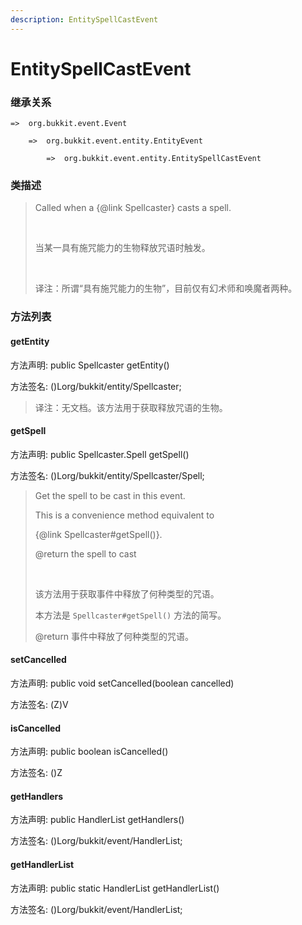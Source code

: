 ```yaml
---
description: EntitySpellCastEvent
---
```


# EntitySpellCastEvent

### 继承关系

    =>  org.bukkit.event.Event

        =>  org.bukkit.event.entity.EntityEvent

            =>  org.bukkit.event.entity.EntitySpellCastEvent

### 类描述

> Called when a {@link Spellcaster} casts a spell.
> 
> <br>
> 
> 当某一具有施咒能力的生物释放咒语时触发。
> 
> <br>
> 
> 译注：所谓“具有施咒能力的生物”，目前仅有幻术师和唤魔者两种。

### 方法列表

#### getEntity

方法声明: public Spellcaster getEntity()

方法签名: ()Lorg/bukkit/entity/Spellcaster;

> 译注：无文档。该方法用于获取释放咒语的生物。

#### getSpell

方法声明: public Spellcaster.Spell getSpell()

方法签名: ()Lorg/bukkit/entity/Spellcaster/Spell;

> Get the spell to be cast in this event.
> 
> This is a convenience method equivalent to
> 
> {@link Spellcaster#getSpell()}.
> 
> @return the spell to cast
> 
> <br>
> 
> 该方法用于获取事件中释放了何种类型的咒语。
> 
> 本方法是 `Spellcaster#getSpell()` 方法的简写。
> 
> @return 事件中释放了何种类型的咒语。

#### setCancelled

方法声明: public void setCancelled(boolean cancelled)

方法签名: (Z)V

#### isCancelled

方法声明: public boolean isCancelled()

方法签名: ()Z

#### getHandlers

方法声明: public HandlerList getHandlers()

方法签名: ()Lorg/bukkit/event/HandlerList;

#### getHandlerList

方法声明: public static HandlerList getHandlerList()

方法签名: ()Lorg/bukkit/event/HandlerList;